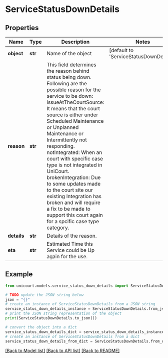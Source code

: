 # ServiceStatusDownDetails


## Properties

Name | Type | Description | Notes
------------ | ------------- | ------------- | -------------
**object** | **str** | Name of the object | [default to 'ServiceStatusDownDetails']
**reason** | **str** | This field determines the reason behind status being down. Following are the possible reason for the service to be down:   issueAtTheCourtSource: It means that the court source is either under Scheduled Maintenance or Unplanned Maintenance or Intermittently not responding.   notIntegrated: When an court with specific case type is not integrated in UniCourt.   brokenIntegration: Due to some updates made to the court site our existing Integration has broken and will require a fix to be made to support this court again for a spcific case type category. | 
**details** | **str** | Details of the reason. | 
**eta** | **str** | Estimated Time this Service could be Up again for the use. | 

## Example

```python
from unicourt.models.service_status_down_details import ServiceStatusDownDetails

# TODO update the JSON string below
json = "{}"
# create an instance of ServiceStatusDownDetails from a JSON string
service_status_down_details_instance = ServiceStatusDownDetails.from_json(json)
# print the JSON string representation of the object
print(ServiceStatusDownDetails.to_json())

# convert the object into a dict
service_status_down_details_dict = service_status_down_details_instance.to_dict()
# create an instance of ServiceStatusDownDetails from a dict
service_status_down_details_from_dict = ServiceStatusDownDetails.from_dict(service_status_down_details_dict)
```
[[Back to Model list]](../README.md#documentation-for-models) [[Back to API list]](../README.md#documentation-for-api-endpoints) [[Back to README]](../README.md)


